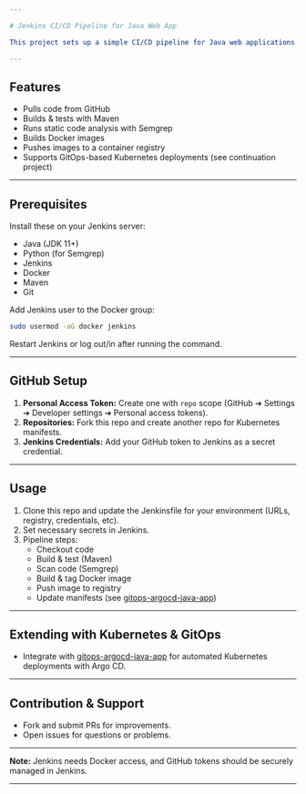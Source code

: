```yaml
---

# Jenkins CI/CD Pipeline for Java Web App

This project sets up a simple CI/CD pipeline for Java web applications using Jenkins, Maven, Semgrep, Docker, and GitHub. It builds, tests, scans, and packages your app, then pushes Docker images to a registry. For Kubernetes deployment and GitOps, see: [gitops-argocd-java-app](https://github.com/dakkani/gitops-argocd-java-app.git)

---
```


## Features

- Pulls code from GitHub
- Builds & tests with Maven
- Runs static code analysis with Semgrep
- Builds Docker images
- Pushes images to a container registry
- Supports GitOps-based Kubernetes deployments (see continuation project)

---

## Prerequisites

Install these on your Jenkins server:
- Java (JDK 11+)
- Python (for Semgrep)
- Jenkins
- Docker
- Maven
- Git

Add Jenkins user to the Docker group:
```bash
sudo usermod -aG docker jenkins
```
Restart Jenkins or log out/in after running the command.

---

## GitHub Setup

1. **Personal Access Token:** Create one with `repo` scope (GitHub ➔ Settings ➔ Developer settings ➔ Personal access tokens).
2. **Repositories:** Fork this repo and create another repo for Kubernetes manifests.
3. **Jenkins Credentials:** Add your GitHub token to Jenkins as a secret credential.

---

## Usage

1. Clone this repo and update the Jenkinsfile for your environment (URLs, registry, credentials, etc).
2. Set necessary secrets in Jenkins.
3. Pipeline steps:
   - Checkout code
   - Build & test (Maven)
   - Scan code (Semgrep)
   - Build & tag Docker image
   - Push image to registry
   - Update manifests (see [gitops-argocd-java-app](https://github.com/dakkani/gitops-argocd-java-app.git))

---

## Extending with Kubernetes & GitOps

- Integrate with [gitops-argocd-java-app](https://github.com/dakkani/gitops-argocd-java-app.git) for automated Kubernetes deployments with Argo CD.

---

## Contribution & Support

- Fork and submit PRs for improvements.
- Open issues for questions or problems.

---

**Note:** Jenkins needs Docker access, and GitHub tokens should be securely managed in Jenkins.

---
